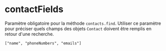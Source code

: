 contactFields
=============

Paramètre obligatoire pour la méthode `contacts.find`.  Utiliser ce paramètre pour préciser quels champs des objets `Contact` doivent être remplis en retour d'une recherche.

    ["name", "phoneNumbers", "emails"]
